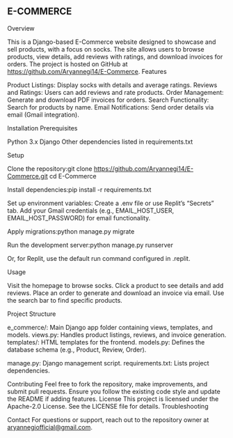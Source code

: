 ## E-COMMERCE

Overview

This is a Django-based E-Commerce website designed to showcase and sell products, with a focus on socks. The site allows users to browse products, view details, add reviews with ratings, and download invoices for orders. The project is hosted on GitHub at https://github.com/Aryannegi14/E-Commerce.
Features

Product Listings: Display socks with details and average ratings.
Reviews and Ratings: Users can add reviews and rate products.
Order Management: Generate and download PDF invoices for orders.
Search Functionality: Search for products by name.
Email Notifications: Send order details via email (Gmail integration).

Installation
Prerequisites

Python 3.x
Django
Other dependencies listed in requirements.txt

Setup

Clone the repository:git clone https://github.com/Aryannegi14/E-Commerce.git
cd E-Commerce


Install dependencies:pip install -r requirements.txt


Set up environment variables:
Create a .env file or use Replit’s “Secrets” tab.
Add your Gmail credentials (e.g., EMAIL_HOST_USER, EMAIL_HOST_PASSWORD) for email functionality.


Apply migrations:python manage.py migrate


Run the development server:python manage.py runserver


Or, for Replit, use the default run command configured in .replit.



Usage

Visit the homepage to browse socks.
Click a product to see details and add reviews.
Place an order to generate and download an invoice via email.
Use the search bar to find specific products.

Project Structure

e_commerce/: Main Django app folder containing views, templates, and models.
views.py: Handles product listings, reviews, and invoice generation.
templates/: HTML templates for the frontend.
models.py: Defines the database schema (e.g., Product, Review, Order).


manage.py: Django management script.
requirements.txt: Lists project dependencies.

Contributing
Feel free to fork the repository, make improvements, and submit pull requests. Ensure you follow the existing code style and update the README if adding features.
License
This project is licensed under the Apache-2.0 License. See the LICENSE file for details.
Troubleshooting

Contact
For questions or support, reach out to the repository owner at aryannegiofficial@gmail.com.
